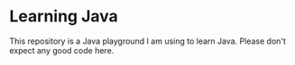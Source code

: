 # Learning Java
This repository is a Java playground I am using to learn Java. Please don't expect any good code here.
